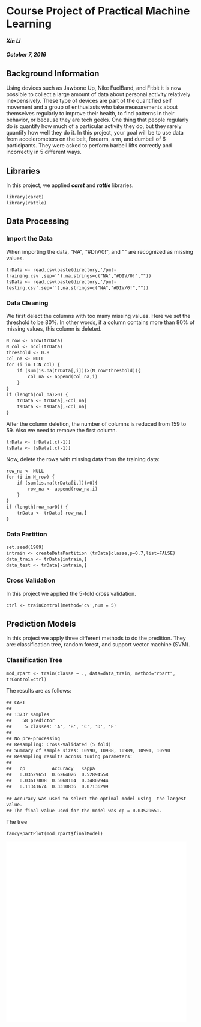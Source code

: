 # Course Project of Practical Machine Learning
#### _**Xin Li**_
#### _**October 7, 2016**_ 
## Background Information 
Using devices such as Jawbone Up, Nike FuelBand, and Fitbit it is now possible to collect a large amount of data about personal activity relatively inexpensively. These type of devices are part of the quantified self movement and a group of enthusiasts who take measurements about themselves regularly to improve their health, to find patterns in their behavior, or because they are tech geeks. One thing that people regularly do is quantify how much of a particular activity they do, but they rarely quantify how well they do it. In this project, your goal will be to use data from accelerometers on the belt, forearm, arm, and dumbell of 6 participants. They were asked to perform barbell lifts correctly and incorrectly in 5 different ways.
## Libraries
In this project, we applied _**caret**_ and _**rattle**_ libraries.
```
library(caret)
library(rattle)
```
## Data Processing
### Import the Data
When importing the data, "NA", "#DIV/0!", and "" are recognized as missing values.
```
trData <- read.csv(paste(directory,'/pml-training.csv',sep=''),na.strings=c("NA","#DIV/0!",""))
tsData <- read.csv(paste(directory,'/pml-testing.csv',sep=''),na.strings=c("NA","#DIV/0!",""))
```
### Data Cleaning
We first delect the columns with too many missing values. Here we set the threshold to be 80%. In other words, if a column contains more than 80% of missing values, this column is deleted.
```
N_row <- nrow(trData)
N_col <- ncol(trData)
threshold <- 0.8
col_na <- NULL
for (i in 1:N_col) {
	if (sum(is.na(trData[,i]))>(N_row*threshold)){
		col_na <- append(col_na,i)
	}
}
if (length(col_na)>0) {
	trData <- trData[,-col_na]
	tsData <- tsData[,-col_na]
}
```
After the column deletion, the number of columns is reduced from 159 to 59. Also we need to remove the first column. 
```
trData <- trData[,c(-1)]
tsData <- tsData[,c(-1)]
```
Now, delete the rows with missing data from the training data:
```
row_na <- NULL
for (i in N_row) {
	if (sum(is.na(trData[i,]))>0){
		row_na <- append(row_na,i)
	}
}
if (length(row_na>0)) {
	trData <- trData[-row_na,]
}
```
### Data Partition
```
set.seed(1989)
intrain <- createDataPartition (trData$classe,p=0.7,list=FALSE)
data_train <- trData[intrain,]
data_test <- trData[-intrain,]
```
### Cross Validation
In this project we applied the 5-fold cross validation.
```
ctrl <- trainControl(method='cv',num = 5)
```
## Prediction Models
In this project we apply three different methods to do the predition. They are: classification tree, random forest, and support vector machine (SVM). 
### Classification Tree
```
mod_rpart <- train(classe ~ ., data=data_train, method="rpart", trControl=ctrl)
```
The results are as follows:
```
## CART 
##
## 13737 samples
##    58 predictor
##     5 classes: 'A', 'B', 'C', 'D', 'E' 
## 
## No pre-processing
## Resampling: Cross-Validated (5 fold) 
## Summary of sample sizes: 10990, 10988, 10989, 10991, 10990 
## Resampling results across tuning parameters:
## 
##   cp          Accuracy   Kappa     
##   0.03529651  0.6264026  0.52894558
##   0.03617808  0.5068104  0.34807944
##   0.11341674  0.3310836  0.07136299

## Accuracy was used to select the optimal model using  the largest value.
## The final value used for the model was cp = 0.03529651. 
```
The tree
```
fancyRpartPlot(mod_rpart$finalModel)
```
![The tree generated by 'rpart'](/rpart.png)